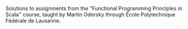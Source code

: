 Solutions to assignments from the "Functional Programming Principles in Scala" course, taught by Martin Odersky through École Polytechnique Fédérale de Lausanne.
